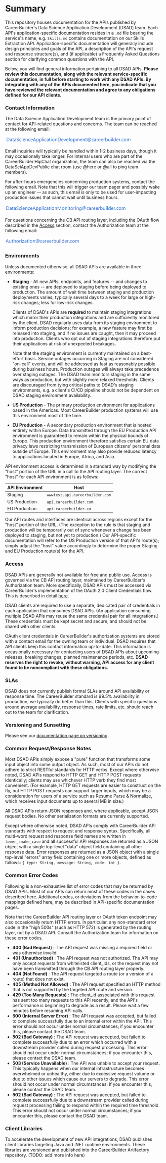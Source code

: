 # Summary

This repository houses documentation for the APIs published by CareerBuilder's Data Science Application Development (DSAD) team. Each API's application-specific documentation resides in a `.md` file bearing the service's name, e.g. `Skills.md` contains documentation on our Skills Extraction API. Application-specific documentation will generally include design principles and goals of the API, a description of the API's request and response structure(s), and (if applicable) a Frequently Asked Questions section for clarifying common questions with the API.

Below, you will find general information pertaining to all DSAD APIs. **Please review this documentation, along with the relevant service-specific documentation, in full before starting to work with any DSAD APIs. By integrating with any of the APIs documented here, you indicate that you have reviewed the relevant documentation and agree to any obligations defined for our API clients.**

### Contact Information

The Data Science Application Development team is the primary point of contact for API-related questions and concerns. The team can be reached at the following email:

![](/assets/dsad.png)

Email inquiries will typically be handled within 1-2 business days, though it may occasionally take longer. For internal users who are part of the CareerBuilder HipChat organization, the team can also be reached via the DataSciAppDevPublic chat room (use @here or @all to ping team members).

For after-hours emergencies concerning production systems, contact the following email. Note that this will trigger our team pager and possibly wake up an engineer -- as such, this email is only to be used for user-impacting production issues that cannot wait until business hours.

![](/assets/dsam.png)

For questions concerning the CB API routing layer, including the OAuth flow described in the [Access](#Access) section, contact the Authorization team at the following email:

![](/assets/authz.png)

### Environments

Unless documented otherwise, all DSAD APIs are available in three environments:

* **Staging** - All new APIs, endpoints, and features -- and changes to existing ones -- are deployed to staging before being deployed to production. The amount of wait time between staging and production deployments varies; typically several days to a week for large or high-risk changes; less for low-risk changes.
 
  Clients of DSAD's APIs are **required** to maintain staging integrations which mirror their production integrations and are sufficiently monitored by the client. DSAD regularly uses data from its staging environment to inform production decisions; for example, a new feature may first be released into staging, and if no issues are caught, then it may proceed into production. Clients who opt out of staging integrations therefore put their applications at risk of unexpected breakages.
 
  Note that the staging environment is currently maintained on a best-effort basis. Service outages occurring in Staging are not considered "on-call" events, and will be addressed as fast as reasonably possible during business hours. Production outages will always take precedence over staging outages. The DSAD team monitors staging in the same ways as production, but with slightly more relaxed thresholds. Clients are discouraged from tying critical paths to DSAD's staging environments, e.g. a client's CI/CD pipeline should not be dependent on DSAD staging environment availability.

* **US Production** - The primary production environment for applications based in the Americas. Most CareerBuilder production systems will use this environment most of the time.

* **EU Production** - A secondary production environment that is hosted entirely within Europe. Data transmitted through the EU Production API environment is guaranteed to remain within the physical bounds of Europe. This production environment therefore satisfies certain EU data privacy laws restricting transmission of European citizens' personal data outside of Europe. This environment may also provide reduced latency to applications located in Europe, Africa, and Asia.

API environment access is determined in a standard way by modifying the "host" portion of the URL in a call to the API routing layer. The correct "host" for each API environment is as follows:

| API Environment | Host |
|----------|-------------|
| Staging | `wwwtest.api.careerbuilder.com` |
| US Production | `api.careerbuilder.com` |
| EU Production | `api.careerbuilder.eu` |

Our API routes and interfaces are identical across regions except for the "host" portion of the URL. (The exception to the rule is that staging and production will be temporarily out of sync whenever a change has been deployed to staging, but not yet to production.) Our API-specific documentation will refer to the US Production version of that API's route(s); simply adjust the "host" value accordingly to determine the proper Staging and EU Production route(s) for the API.

### Access

DSAD APIs are generally not available for free and public use. Access is governed via the CB API routing layer, maintained by CareerBuilder's Authorization team. More specifically, DSAD APIs must be accessed via CareerBuilder's implementation of the OAuth 2.0 Client Credentials flow. This is described in detail [here](/assets/ExternalClientCredentials.pdf).

DSAD clients are required to use a separate, dedicated pair of credentials in each application that consumes DSAD APIs. (An application consuming multiple DSAD APIs may reuse the same credential pair for all integrations.) These credentials must be kept secret and secure, and should not be shared with other clients.

OAuth client credentials in CareerBuilder's authorization systems are stored with a contact email for the owning team or individual. DSAD requires that API clients keep this contact information up-to-date. This information is occasionally necessary for contacting users of DSAD APIs about upcoming releases, breaking changes, planned maintenance periods, etc. **DSAD reserves the right to revoke, without warning, API access for any client found to be noncompliant with these obligations.**

### SLAs

DSAD does not currently publish formal SLAs around API availability or response time. The CareerBuilder standard is 99.5% availability in production; we typically do better than this. Clients with specific questions around average availability, response times, rate limits, etc. should reach out to the team for clarification.

### Versioning and Sunsetting

Please see our [documentation page on versioning](/Versioning.md).

### Common Request/Response Notes

Most DSAD APIs simply expose a "pure" function that transforms some input object into some output object. As such, most of our APIs do not adhere to strict RESTful standards for HTTP verbs. Except where otherwise noted, DSAD APIs respond to HTTP GET and HTTP POST requests identically; clients may use whichever HTTP verb they find most convenient. (For example, HTTP GET requests are easier to construct on the fly, but HTTP POST requests can support larger inputs, which may be a consideration for users of a service such as Resume Parse & Normalize, which receives input documents up to several MB in size.)

All DSAD APIs return JSON responses and, where applicable, accept JSON request bodies. No other serialization formats are currently supported.

Except where otherwise noted, DSAD APIs comply with CareerBuilder API standards with respect to request and response syntax. Specifically, all multi-word request and response field names are written in `lower_snake_case` and all successful API responses are returned as a JSON object with a single top-level "data" object field containing all other response data. Error responses are returned as a JSON object with a single top-level "errors" array field containing one or more objects, defined as follows: `{ type: String, message: String, code: int }`.

### Common Error Codes

Following is a non-exhaustive list of error codes that may be returned by DSAD APIs. Most of our APIs can return most of these codes in the cases described here. Additional codes, or deviations from the behavior-to-code mappings defined here, may be described in API-specific documentation pages.

Note that the CareerBuilder API routing layer or OAuth token endpoint may also occasionally return HTTP errors. In particular, any non-standard error code in the "high 500s" (such as HTTP 572) is generated by the routing layer, not by a DSAD API. Consult the Authorization team for information on these error codes.

* **400 (Bad Request)** : The API request was missing a required field or was otherwise invalid.
* **401 (Unauthorized)** : The API request was not authorized. The API may only accept requests from whitelisted client_ids, or the request may not have been transmitted through the CB API routing layer properly.
* **404 (Not Found)** : The API request targeted a route (or a version of a route) that does not exist.
* **405 (Method Not Allowed)** : The API request specified an HTTP method that is not supported by the targeted API route and version.
* **429 (Too Many Requests)** : The client_id associated with this request has sent too many requests to this API recently, and the API's performance is beginning to degrade as a result. Please wait a few minutes before resuming API calls.
* **500 (Internal Server Error)** : The API request was accepted, but failed to complete successfully due to an internal error within the API. This error should not occur under normal circumstances; if you encounter this, please contact the DSAD team.
* **502 (Bad Gateway)** : The API request was accepted, but failed to complete successfully due to an error which occurred with a downstream provider called during request processing. This error should not occur under normal circumstances; if you encounter this, please contact the DSAD team.
* **503 (Service Unavailable)** : The API was unable to accept your request. This typically happens when our internal infrastructure becomes overwhelmed or unhealthy, either due to excessive request volume or due to other issues which cause our servers to degrade. This error should not occur under normal circumstances; if you encounter this, please contact the DSAD team.
* **502 (Bad Gateway)** : The API request was accepted, but failed to complete successfully due to a downstream provider called during request processing failing to respond within the required time threshold. This error should not occur under normal circumstances; if you encounter this, please contact the DSAD team.

### Client Libraries

To accelerate the development of new API integrations, DSAD publishes client libraries targeting Java and .NET runtime environments. These libraries are versioned and published into the CareerBuilder Artifactory repository. (TODO: add more info here)
